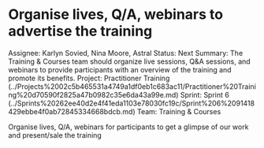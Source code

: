 # Organise lives, Q/A, webinars to advertise the training

Assignee: Karlyn Sovied, Nina Moore, Astral
Status: Next
Summary: The Training & Courses team should organize live sessions, Q&A sessions, and webinars to provide participants with an overview of the training and promote its benefits.
Project: Practitioner Training (../Projects%2002c5b465531a4749a1df0eb1c683ac11/Practitioner%20Training%20d70590f2825a47b0982c35e6da43a99e.md)
Sprint: Sprint 6 (../Sprints%20262ee40d2e4f41eda1103e78030fc19c/Sprint%206%2091418429ebbe4f0ab72845334668bdcb.md)
Team: Training & Courses

Organise lives, Q/A, webinars for participants to get a glimpse of our work and present/sale the training